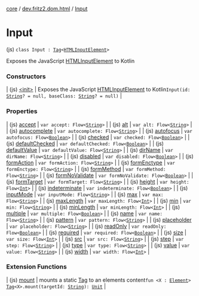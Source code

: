 [core](../../index.md) / [dev.fritz2.dom.html](../index.md) / [Input](./index.md)

# Input

(js) `class Input : `[`Tag`](../../dev.fritz2.dom/-tag/index.md)`<`[`HTMLInputElement`](https://kotlinlang.org/api/latest/jvm/stdlib/org.w3c.dom/-h-t-m-l-input-element/index.html)`>`

Exposes the JavaScript [HTMLInputElement](https://developer.mozilla.org/en/docs/Web/API/HTMLInputElement) to Kotlin

### Constructors

| (js) [&lt;init&gt;](-init-.md) | Exposes the JavaScript [HTMLInputElement](https://developer.mozilla.org/en/docs/Web/API/HTMLInputElement) to Kotlin`Input(id: `[`String`](https://kotlinlang.org/api/latest/jvm/stdlib/kotlin/-string/index.html)`? = null, baseClass: `[`String`](https://kotlinlang.org/api/latest/jvm/stdlib/kotlin/-string/index.html)`? = null)` |

### Properties

| (js) [accept](accept.md) | `var accept: Flow<`[`String`](https://kotlinlang.org/api/latest/jvm/stdlib/kotlin/-string/index.html)`>` |
| (js) [alt](alt.md) | `var alt: Flow<`[`String`](https://kotlinlang.org/api/latest/jvm/stdlib/kotlin/-string/index.html)`>` |
| (js) [autocomplete](autocomplete.md) | `var autocomplete: Flow<`[`String`](https://kotlinlang.org/api/latest/jvm/stdlib/kotlin/-string/index.html)`>` |
| (js) [autofocus](autofocus.md) | `var autofocus: Flow<`[`Boolean`](https://kotlinlang.org/api/latest/jvm/stdlib/kotlin/-boolean/index.html)`>` |
| (js) [checked](checked.md) | `var checked: Flow<`[`Boolean`](https://kotlinlang.org/api/latest/jvm/stdlib/kotlin/-boolean/index.html)`>` |
| (js) [defaultChecked](default-checked.md) | `var defaultChecked: Flow<`[`Boolean`](https://kotlinlang.org/api/latest/jvm/stdlib/kotlin/-boolean/index.html)`>` |
| (js) [defaultValue](default-value.md) | `var defaultValue: Flow<`[`String`](https://kotlinlang.org/api/latest/jvm/stdlib/kotlin/-string/index.html)`>` |
| (js) [dirName](dir-name.md) | `var dirName: Flow<`[`String`](https://kotlinlang.org/api/latest/jvm/stdlib/kotlin/-string/index.html)`>` |
| (js) [disabled](disabled.md) | `var disabled: Flow<`[`Boolean`](https://kotlinlang.org/api/latest/jvm/stdlib/kotlin/-boolean/index.html)`>` |
| (js) [formAction](form-action.md) | `var formAction: Flow<`[`String`](https://kotlinlang.org/api/latest/jvm/stdlib/kotlin/-string/index.html)`>` |
| (js) [formEnctype](form-enctype.md) | `var formEnctype: Flow<`[`String`](https://kotlinlang.org/api/latest/jvm/stdlib/kotlin/-string/index.html)`>` |
| (js) [formMethod](form-method.md) | `var formMethod: Flow<`[`String`](https://kotlinlang.org/api/latest/jvm/stdlib/kotlin/-string/index.html)`>` |
| (js) [formNoValidate](form-no-validate.md) | `var formNoValidate: Flow<`[`Boolean`](https://kotlinlang.org/api/latest/jvm/stdlib/kotlin/-boolean/index.html)`>` |
| (js) [formTarget](form-target.md) | `var formTarget: Flow<`[`String`](https://kotlinlang.org/api/latest/jvm/stdlib/kotlin/-string/index.html)`>` |
| (js) [height](height.md) | `var height: Flow<`[`Int`](https://kotlinlang.org/api/latest/jvm/stdlib/kotlin/-int/index.html)`>` |
| (js) [indeterminate](indeterminate.md) | `var indeterminate: Flow<`[`Boolean`](https://kotlinlang.org/api/latest/jvm/stdlib/kotlin/-boolean/index.html)`>` |
| (js) [inputMode](input-mode.md) | `var inputMode: Flow<`[`String`](https://kotlinlang.org/api/latest/jvm/stdlib/kotlin/-string/index.html)`>` |
| (js) [max](max.md) | `var max: Flow<`[`String`](https://kotlinlang.org/api/latest/jvm/stdlib/kotlin/-string/index.html)`>` |
| (js) [maxLength](max-length.md) | `var maxLength: Flow<`[`Int`](https://kotlinlang.org/api/latest/jvm/stdlib/kotlin/-int/index.html)`>` |
| (js) [min](min.md) | `var min: Flow<`[`String`](https://kotlinlang.org/api/latest/jvm/stdlib/kotlin/-string/index.html)`>` |
| (js) [minLength](min-length.md) | `var minLength: Flow<`[`Int`](https://kotlinlang.org/api/latest/jvm/stdlib/kotlin/-int/index.html)`>` |
| (js) [multiple](multiple.md) | `var multiple: Flow<`[`Boolean`](https://kotlinlang.org/api/latest/jvm/stdlib/kotlin/-boolean/index.html)`>` |
| (js) [name](name.md) | `var name: Flow<`[`String`](https://kotlinlang.org/api/latest/jvm/stdlib/kotlin/-string/index.html)`>` |
| (js) [pattern](pattern.md) | `var pattern: Flow<`[`String`](https://kotlinlang.org/api/latest/jvm/stdlib/kotlin/-string/index.html)`>` |
| (js) [placeholder](placeholder.md) | `var placeholder: Flow<`[`String`](https://kotlinlang.org/api/latest/jvm/stdlib/kotlin/-string/index.html)`>` |
| (js) [readOnly](read-only.md) | `var readOnly: Flow<`[`Boolean`](https://kotlinlang.org/api/latest/jvm/stdlib/kotlin/-boolean/index.html)`>` |
| (js) [required](required.md) | `var required: Flow<`[`Boolean`](https://kotlinlang.org/api/latest/jvm/stdlib/kotlin/-boolean/index.html)`>` |
| (js) [size](size.md) | `var size: Flow<`[`Int`](https://kotlinlang.org/api/latest/jvm/stdlib/kotlin/-int/index.html)`>` |
| (js) [src](src.md) | `var src: Flow<`[`String`](https://kotlinlang.org/api/latest/jvm/stdlib/kotlin/-string/index.html)`>` |
| (js) [step](step.md) | `var step: Flow<`[`String`](https://kotlinlang.org/api/latest/jvm/stdlib/kotlin/-string/index.html)`>` |
| (js) [type](type.md) | `var type: Flow<`[`String`](https://kotlinlang.org/api/latest/jvm/stdlib/kotlin/-string/index.html)`>` |
| (js) [value](value.md) | `var value: Flow<`[`String`](https://kotlinlang.org/api/latest/jvm/stdlib/kotlin/-string/index.html)`>` |
| (js) [width](width.md) | `var width: Flow<`[`Int`](https://kotlinlang.org/api/latest/jvm/stdlib/kotlin/-int/index.html)`>` |

### Extension Functions

| (js) [mount](../../dev.fritz2.dom/mount.md) | mounts a static [Tag](../../dev.fritz2.dom/-tag/index.md) to an elements content`fun <X : `[`Element`](https://kotlinlang.org/api/latest/jvm/stdlib/org.w3c.dom/-element/index.html)`> `[`Tag`](../../dev.fritz2.dom/-tag/index.md)`<X>.mount(targetId: `[`String`](https://kotlinlang.org/api/latest/jvm/stdlib/kotlin/-string/index.html)`): `[`Unit`](https://kotlinlang.org/api/latest/jvm/stdlib/kotlin/-unit/index.html) |

